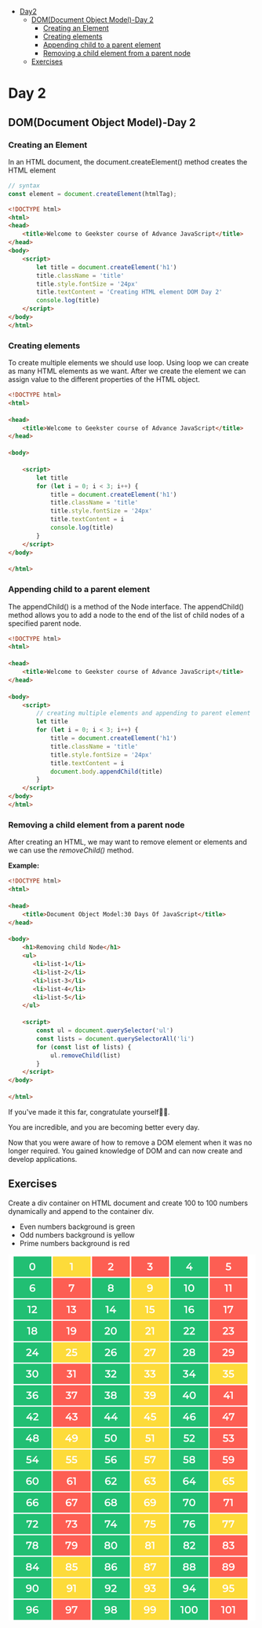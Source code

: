 - [Day2](#day-2)
  - [DOM(Document Object Model)-Day 2](#domdocument-object-model-day-2)
    - [Creating an Element](#creating-an-element)
    - [Creating elements](#creating-elements)
    - [Appending child to a parent element](#appending-child-to-a-parent-element)
    - [Removing a child element from a parent node](#removing-a-child-element-from-a-parent-node)
  - [Exercises](#exercises)

# Day 2

## DOM(Document Object Model)-Day 2

### Creating an Element
In an HTML document, the document.createElement() method creates the HTML element

```js
// syntax
const element = document.createElement(htmlTag);
```
```html
<!DOCTYPE html>
<html>
<head>
    <title>Welcome to Geekster course of Advance JavaScript</title>
</head>
<body>
    <script>
        let title = document.createElement('h1')
        title.className = 'title'
        title.style.fontSize = '24px'
        title.textContent = 'Creating HTML element DOM Day 2'
        console.log(title)
    </script>
</body>
</html>
```
### Creating elements

To create multiple elements we should use loop. Using loop we can create as many HTML elements as we want.
After we create the element we can assign value to the different properties of the HTML object.

```html
<!DOCTYPE html>
<html>

<head>
    <title>Welcome to Geekster course of Advance JavaScript</title>
</head>

<body>

    <script>
        let title
        for (let i = 0; i < 3; i++) {
            title = document.createElement('h1')
            title.className = 'title'
            title.style.fontSize = '24px'
            title.textContent = i
            console.log(title)
        }
    </script>
</body>

</html>
```
### Appending child to a parent element

The appendChild() is a method of the Node interface. The appendChild() method allows you to add a node to the end of the list of child nodes of a specified parent node.
```html
<!DOCTYPE html>
<html>

<head>
    <title>Welcome to Geekster course of Advance JavaScript</title>
</head>

<body>
    <script>
        // creating multiple elements and appending to parent element
        let title
        for (let i = 0; i < 3; i++) {
            title = document.createElement('h1')
            title.className = 'title'
            title.style.fontSize = '24px'
            title.textContent = i
            document.body.appendChild(title)
        }
    </script>
</body>
</html>
```
### Removing a child element from a parent node
After creating an HTML, we may want to remove element or elements and we can use the *removeChild()* method.

**Example:**

```html
<!DOCTYPE html>
<html>

<head>
    <title>Document Object Model:30 Days Of JavaScript</title>
</head>

<body>
    <h1>Removing child Node</h1>
    <ul>
       <li>list-1</li>
       <li>list-2</li>
       <li>list-3</li>
       <li>list-4</li>
       <li>list-5</li>
    </ul>

    <script>
        const ul = document.querySelector('ul')
        const lists = document.querySelectorAll('li')
        for (const list of lists) {
            ul.removeChild(list)
        }
    </script>
</body>

</html>
```

If you've made it this far, congratulate yourself🎉🎉.

You are incredible, and you are becoming better every day. 

Now that you were aware of how to remove a DOM element when it was no longer required. You gained knowledge of DOM and can now create and develop applications.

## Exercises

Create a div container on HTML document and create 100 to 100 numbers dynamically and append to the container div. 
   - Even numbers background is green
   - Odd numbers background is yellow
   - Prime numbers background is red
   
   
   ![Number Generator](./img/dom_min_project_day_number_generators_2.1.png)
